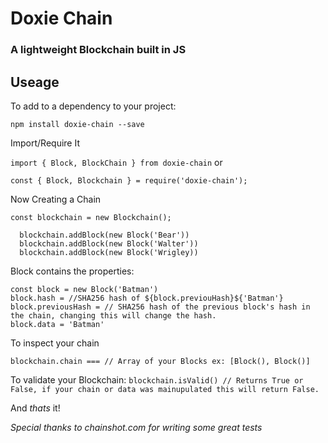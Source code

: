# Doxie Chain
### A lightweight Blockchain built in JS

## Useage
To add to a dependency to your project:

`npm install doxie-chain --save`

Import/Require It

`import { Block, BlockChain } from doxie-chain`
or

`const { Block, Blockchain } = require('doxie-chain');`

Now Creating a Chain

```
const blockchain = new Blockchain();

  blockchain.addBlock(new Block('Bear'))
  blockchain.addBlock(new Block('Walter'))
  blockchain.addBlock(new Block('Wrigley))

```
Block contains the properties:

```
const block = new Block('Batman')
block.hash = //SHA256 hash of ${block.previouHash}${'Batman'}
block.previousHash = // SHA256 hash of the previous block's hash in the chain, changing this will change the hash.
block.data = 'Batman'
```

To inspect your chain

`blockchain.chain === // Array of your Blocks ex: [Block(), Block()]`

To validate your Blockchain:
`blockchain.isValid() // Returns True or False, if your chain or data was mainupulated this will return False.`


And *thats* it!

*Special thanks to chainshot.com for writing some great tests*
